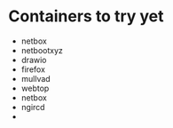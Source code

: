 # Containers to try yet
* netbox
* netbootxyz
* drawio
* firefox
* mullvad
* webtop
* netbox
* ngircd
* 
